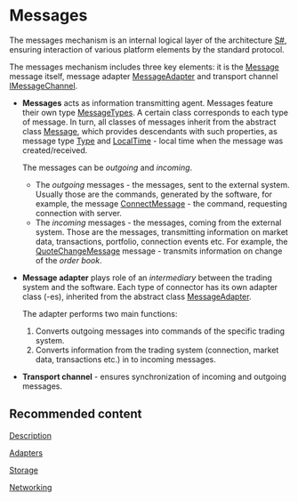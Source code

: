 # Messages

The messages mechanism is an internal logical layer of the architecture [S\#](StockSharpAbout.md), ensuring interaction of various platform elements by the standard protocol. 

The messages mechanism includes three key elements: it is the [Message](xref:StockSharp.Messages.Message) message itself, message adapter [MessageAdapter](xref:StockSharp.Messages.MessageAdapter) and transport channel [IMessageChannel](xref:StockSharp.Messages.IMessageChannel). 

- **Messages** acts as information transmitting agent. Messages feature their own type [MessageTypes](xref:StockSharp.Messages.MessageTypes). A certain class corresponds to each type of message. In turn, all classes of messages inherit from the abstract class [Message](xref:StockSharp.Messages.Message), which provides descendants with such properties, as message type [Type](xref:StockSharp.Messages.Message.Type) and [LocalTime](xref:StockSharp.Messages.Message.LocalTime) \- local time when the message was created\/received. 

  The messages can be *outgoing* and *incoming*. 
  - The *outgoing* messages \- the messages, sent to the external system. Usually those are the commands, generated by the software, for example, the message [ConnectMessage](xref:StockSharp.Messages.ConnectMessage) \- the command, requesting connection with server. 
  - The *incoming* messages \- the messages, coming from the external system. Those are the messages, transmitting information on market data, transactions, portfolio, connection events etc. For example, the [QuoteChangeMessage](xref:StockSharp.Messages.QuoteChangeMessage) message \- transmits information on change of the *order book*. 
- **Message adapter** plays role of an *intermediary* between the trading system and the software. Each type of connector has its own adapter class (\-es), inherited from the abstract class [MessageAdapter](xref:StockSharp.Messages.MessageAdapter). 

  The adapter performs two main functions: 
  1. Converts outgoing messages into commands of the specific trading system.
  2. Converts information from the trading system (connection, market data, transactions etc.) in to incoming messages.
- **Transport channel** \- ensures synchronization of incoming and outgoing messages. 

## Recommended content

[Description](Messages_description.md)

[Adapters](Messages_adapters.md)

[Storage](Messages_storage.md)

[Networking](Messages_networking.md)
